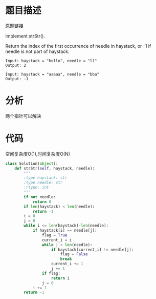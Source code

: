 
# 题目描述
[原题链接](https://leetcode.com/problems/implement-strstr/)

Implement strStr().

Return the index of the first occurrence of needle in haystack, or -1 if needle is not part of haystack.



```
Input: haystack = "hello", needle = "ll"
Output: 2

Input: haystack = "aaaaa", needle = "bba"
Output: -1
```

<!--more-->

# 分析
两个指针可以解决


# 代码
空间复杂度O(1),时间复杂度O(N)
```Python
class Solution(object):
    def strStr(self, haystack, needle):
        """
        :type haystack: str
        :type needle: str
        :rtype: int
        """
        if not needle:
            return 0
        if len(haystack) < len(needle):
            return -1
        i = 0
        j = 0
        while i <= len(haystack)-len(needle):
            if haystack[i] == needle[j]:
                flag = True
                current_i = i
                while j < len(needle):
                    if haystack[current_i] != needle[j]:
                        flag = False
                        break
                    current_i += 1
                    j += 1
                if flag:
                    return i
                j = 0
            i += 1
        return -1
```
            